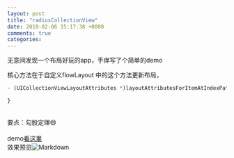```yaml
---
layout: post
title: "radiusCollectionView"
date: 2018-02-06 15:17:38 +0800
comments: true
categories: 
---
```


无意间发现一个布局好玩的app，手痒写了个简单的demo<!--more-->

核心方法在于自定义flowLayout 中的这个方法更新布局，
```javascript
- (UICollectionViewLayoutAttributes *)layoutAttributesForItemAtIndexPath:(NSIndexPath *)indexPath {

}
```
<br>要点：勾股定理😄</br>
<br>demo[看这里](https://github.com/yFeii/RadiusCollectionView)</br>
效果预览![Markdown](http://i4.bvimg.com/606737/1fdad0b1a0b3443e.gif)

